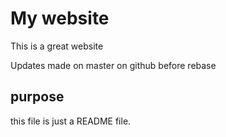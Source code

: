 # My website

This is a great website

Updates made on master on github before rebase

## purpose
this file is just a README file.
